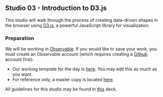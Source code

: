 ## Studio 03 - Introduction to D3.js

This studio will walk through the process of creating data-driven shapes in the browser using [D3.js](https://d3js.org/), a powerful JavaScript library for visualization. 

### Preparation

We will be working in [Observable](https://beta.observablehq.com/). If you would like to save your work, you must create an Observable account (which requires creating a [Github](https://github.com/) account first).

* Our working template for the day is [here](https://beta.observablehq.com/@emilyfuhrman/d3-js-template). You may edit this as much as you want.
* For reference only, a master copy is located [here](https://beta.observablehq.com/@emilyfuhrman/d3-js-master).

All guidelines for this studio may be found in [this](https://github.com/emilyfuhrman/datavis_design/blob/master/2018_Fall/Decks/Week_06.pdf) deck. 